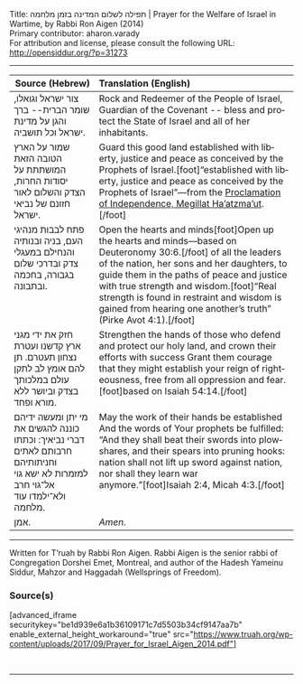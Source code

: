 <html>
<head></head>
<body>
Title: תפילה לשלום המדינה בזמן מלחמה | Prayer for the Welfare of Israel in Wartime, by Rabbi Ron Aigen (2014)<br />
Primary contributor: aharon.varady<br />
For attribution and license, please consult the following URL: <a href="http://opensiddur.org/?p=31273">http://opensiddur.org/?p=31273</a>
<p />
<hr />

<table style="margin-left: auto;margin-right: auto;" class="draggable">
<thead><tr><th id="x" style="text-align: right;">Source (Hebrew)</th><th style="text-align: left;">Translation (English)</th></tr></thead>
<tbody>
<tr><td style="vertical-align:top;">
<div class="liturgy" lang="he">
צור ישראל וגואלו, 
שומר הברית--
ברך והגן על מדינת ישראל
וכל תושביה.
</span></div></td>
 
<td style="vertical-align:top;">
<div class="english" lang="en">
Rock and Redeemer of the People of Israel,
Guardian of the Covenant --
bless and protect the State of Israel 
and all of her inhabitants.
</div></td></tr>


<tr><td style="vertical-align:top;">
<div class="liturgy" lang="he">
שמור על הארץ הטובה הזאת
המושתתת על יסודות החרות,
הצדק והשלום
לאור חזונם של נביאי ישראל.
</span></div></td>
 
<td style="vertical-align:top;">
<div class="english" lang="en">
Guard this good land 
established with liberty, 
justice and peace
as conceived by the Prophets of Israel.[foot]“established with liberty, justice and peace as conceived by the Prophets of Israel”—from the <a href="https://opensiddur.org/readings-and-sourcetexts/mekorot/non-canonical/exoteric/modern/reading-of-the-israeli-declaration-of-independence/">Proclamation of Independence, Megillat Ha’atzma’ut</a>.[/foot]
</div></td></tr>


<tr><td style="vertical-align:top;">
<div class="liturgy" lang="he">
פתח לבבות 
מנהיגי העם,
בניה ובנותיה
והנחילם במעגלי צדק ובדרכי שלום
בגבורה, בחכמה ובתבונה.
</span></div></td>
 
<td style="vertical-align:top;">
<div class="english" lang="en">
Open the hearts and minds[foot]Open up the hearts and minds—based on Deuteronomy 30:6.[/foot]
of all the leaders of the nation, 
her sons and her daughters,
to guide them in the paths of peace and justice 
with true strength and wisdom.[foot]“Real strength is found in restraint and wisdom is gained from hearing one another’s truth” (Pirke Avot 4:1).[/foot]
</div></td></tr>


<tr><td style="vertical-align:top;">
<div class="liturgy" lang="he">
חזק את ידי מגני ארץ קדשנו
ועטרת נצחון תעטרם.
תן להם אומץ לב
לתקן עולם במלכותך
בצדק וביושר ללא מורא ופחד.
</span></div></td>
 
<td style="vertical-align:top;">
<div class="english" lang="en">
Strengthen the hands of those who defend and protect our holy land,
and crown their efforts with success
Grant them courage
that they might establish your reign of righteousness,
free from all oppression and fear.[foot]based on Isaiah 54:14.[/foot]
</div></td></tr>


<tr><td style="vertical-align:top;">
<div class="liturgy" lang="he">
מי יתן ומעשה ידיהם כוננה
להגשים את דברי נביאיך:
וכתתו חרבותם לאתים
וחניתותיהם למזמרות
לא ישא גוי אל־גוי חרב
ולא־ילמדו עוד מלחמה.
</span></div></td>
 
<td style="vertical-align:top;">
<div class="english" lang="en">
May the work of their hands be established
And the words of Your prophets be fulfilled:
“And they shall beat their swords into plowshares,
and their spears into pruning hooks:
nation shall not lift up sword against nation,
nor shall they learn war anymore.”[foot]Isaiah 2:4, Micah 4:3.[/foot]
</div></td></tr>


<tr><td style="vertical-align:top;">
<div class="liturgy" lang="he">
אמן.
</span></div></td>
 
<td style="vertical-align:top;">
<div class="english" lang="en">
<em>Amen.</em>
</div></td></tr>
</tbody></table>

<hr />

Written for T’ruah by Rabbi Ron Aigen. Rabbi Aigen is the senior rabbi of Congregation Dorshei Emet, Montreal, and author of the Hadesh Yameinu Siddur, Mahzor and Haggadah (Wellsprings of Freedom).

<h3>Source(s)</h3>

[advanced_iframe securitykey="be1d939e6a1b36109171c7d5503b34cf9147aa7b" enable_external_height_workaround="true" src="https://www.truah.org/wp-content/uploads/2017/09/Prayer_for_Israel_Aigen_2014.pdf"]

&nbsp;

<hr />

&nbsp;
</body>
</html>
